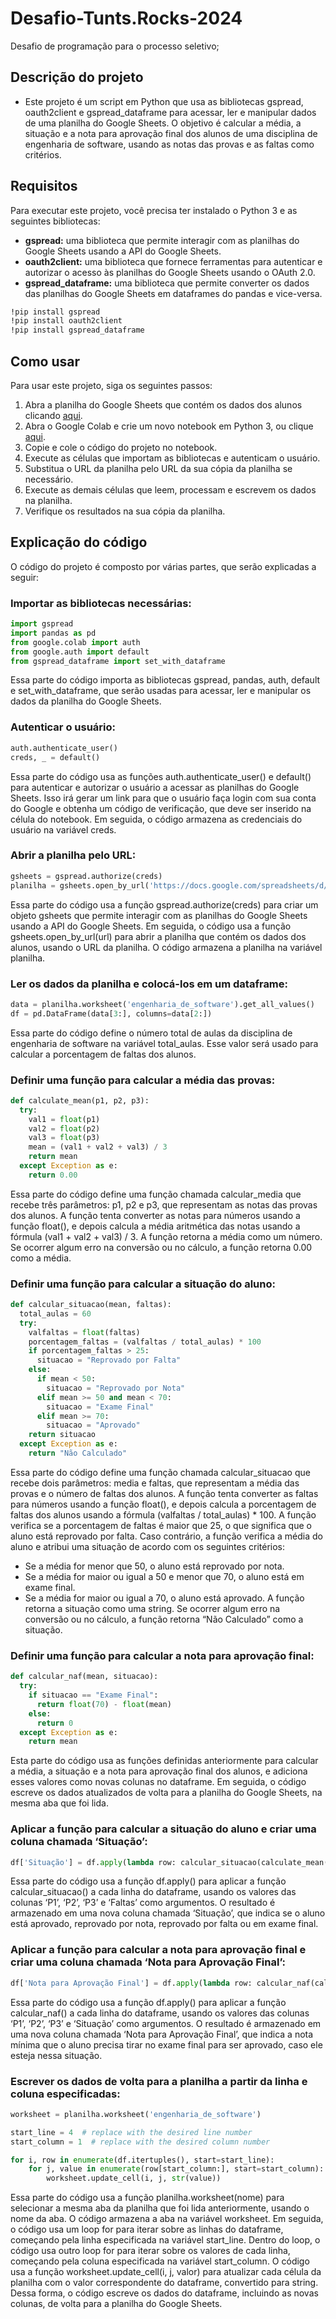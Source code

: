 # Desafio-Tunts.Rocks-2024
Desafio de programação para o processo seletivo;

## Descrição do projeto
- Este projeto é um script em Python que usa as bibliotecas gspread, oauth2client e gspread_dataframe para acessar, ler e manipular dados de uma planilha do Google Sheets. O objetivo é calcular a média, a situação e a nota para aprovação final dos alunos de uma disciplina de engenharia de software, usando as notas das provas e as faltas como critérios.

## Requisitos
Para executar este projeto, você precisa ter instalado o Python 3 e as seguintes bibliotecas:
- **gspread:** uma biblioteca que permite interagir com as planilhas do Google Sheets usando a API do Google Sheets.
- **oauth2client:** uma biblioteca que fornece ferramentas para autenticar e autorizar o acesso às planilhas do Google Sheets usando o OAuth 2.0.
- **gspread_dataframe:** uma biblioteca que permite converter os dados das planilhas do Google Sheets em dataframes do pandas e vice-versa.

```sh
!pip install gspread
!pip install oauth2client
!pip install gspread_dataframe
```

## Como usar
Para usar este projeto, siga os seguintes passos:

1. Abra a planilha do Google Sheets que contém os dados dos alunos clicando [aqui](https://docs.google.com/spreadsheets/d/11-IQ3x8gJIg-M6SUprNuQtfdxTLbNO0S5IYfFdtt3I4/edit#gid=195192560).
2. Abra o Google Colab e crie um novo notebook em Python 3, ou clique [aqui](https://colab.research.google.com/drive/1CuJISC0XalV5TQVBsWyCAXwKZeQGEM1f?usp=sharing).
3. Copie e cole o código do projeto no notebook.
4. Execute as células que importam as bibliotecas e autenticam o usuário.
5. Substitua o URL da planilha pelo URL da sua cópia da planilha se necessário.
6. Execute as demais células que leem, processam e escrevem os dados na planilha.
7. Verifique os resultados na sua cópia da planilha.

## Explicação do código
O código do projeto é composto por várias partes, que serão explicadas a seguir:

### Importar as bibliotecas necessárias:
```python
import gspread
import pandas as pd
from google.colab import auth
from google.auth import default
from gspread_dataframe import set_with_dataframe
```
Essa parte do código importa as bibliotecas gspread, pandas, auth, default e set_with_dataframe, que serão usadas para acessar, ler e manipular os dados da planilha do Google Sheets.

### Autenticar o usuário:
```python
auth.authenticate_user()
creds, _ = default()
```

Essa parte do código usa as funções auth.authenticate_user() e default() para autenticar e autorizar o usuário a acessar as planilhas do Google Sheets. Isso irá gerar um link para que o usuário faça login com sua conta do Google e obtenha um código de verificação, que deve ser inserido na célula do notebook. Em seguida, o código armazena as credenciais do usuário na variável creds.

### Abrir a planilha pelo URL:
```python
gsheets = gspread.authorize(creds)
planilha = gsheets.open_by_url('https://docs.google.com/spreadsheets/d/11-IQ3x8gJIg-M6SUprNuQtfdxTLbNO0S5IYfFdtt3I4/edit?usp=sharing')
```
Essa parte do código usa a função gspread.authorize(creds) para criar um objeto gsheets que permite interagir com as planilhas do Google Sheets usando a API do Google Sheets. Em seguida, o código usa a função gsheets.open_by_url(url) para abrir a planilha que contém os dados dos alunos, usando o URL da planilha. O código armazena a planilha na variável planilha.

### Ler os dados da planilha e colocá-los em um dataframe:
```python
data = planilha.worksheet('engenharia_de_software').get_all_values()
df = pd.DataFrame(data[3:], columns=data[2:])
```
Essa parte do código define o número total de aulas da disciplina de engenharia de software na variável total_aulas. Esse valor será usado para calcular a porcentagem de faltas dos alunos.

### Definir uma função para calcular a média das provas:
```python
def calculate_mean(p1, p2, p3):
  try:
    val1 = float(p1)
    val2 = float(p2)
    val3 = float(p3)
    mean = (val1 + val2 + val3) / 3
    return mean
  except Exception as e:
    return 0.00
```
Essa parte do código define uma função chamada calcular_media que recebe três parâmetros: p1, p2 e p3, que representam as notas das provas dos alunos. A função tenta converter as notas para números usando a função float(), e depois calcula a média aritmética das notas usando a fórmula (val1 + val2 + val3) / 3. A função retorna a média como um número. Se ocorrer algum erro na conversão ou no cálculo, a função retorna 0.00 como a média.

### Definir uma função para calcular a situação do aluno:
```python
def calcular_situacao(mean, faltas):
  total_aulas = 60
  try:
    valfaltas = float(faltas)
    porcentagem_faltas = (valfaltas / total_aulas) * 100
    if porcentagem_faltas > 25:
      situacao = "Reprovado por Falta"
    else:
      if mean < 50:
        situacao = "Reprovado por Nota"
      elif mean >= 50 and mean < 70:
        situacao = "Exame Final"
      elif mean >= 70:
        situacao = "Aprovado"
    return situacao
  except Exception as e:
    return "Não Calculado"
```
Essa parte do código define uma função chamada calcular_situacao que recebe dois parâmetros: media e faltas, que representam a média das provas e o número de faltas dos alunos. A função tenta converter as faltas para números usando a função float(), e depois calcula a porcentagem de faltas dos alunos usando a fórmula (valfaltas / total_aulas) * 100. A função verifica se a porcentagem de faltas é maior que 25, o que significa que o aluno está reprovado por falta. Caso contrário, a função verifica a média do aluno e atribui uma situação de acordo com os seguintes critérios:

- Se a média for menor que 50, o aluno está reprovado por nota.
- Se a média for maior ou igual a 50 e menor que 70, o aluno está em exame final.
- Se a média for maior ou igual a 70, o aluno está aprovado.
A função retorna a situação como uma string. Se ocorrer algum erro na conversão ou no cálculo, a função retorna “Não Calculado” como a situação.

### Definir uma função para calcular a nota para aprovação final:
```python
def calcular_naf(mean, situacao):
  try:
    if situacao == "Exame Final":
      return float(70) - float(mean)
    else:
      return 0
  except Exception as e:
    return mean
```
Esta parte do código usa as funções definidas anteriormente para calcular a média, a situação e a nota para aprovação final dos alunos, e adiciona esses valores como novas colunas no dataframe. Em seguida, o código escreve os dados atualizados de volta para a planilha do Google Sheets, na mesma aba que foi lida.

### Aplicar a função para calcular a situação do aluno e criar uma coluna chamada ‘Situação’:
```python
df['Situação'] = df.apply(lambda row: calcular_situacao(calculate_mean(row['P1'], row['P2'], row['P3']), row['Faltas']), axis=1)
```
Essa parte do código usa a função df.apply() para aplicar a função calcular_situacao() a cada linha do dataframe, usando os valores das colunas ‘P1’, ‘P2’, ‘P3’ e ‘Faltas’ como argumentos. O resultado é armazenado em uma nova coluna chamada ‘Situação’, que indica se o aluno está aprovado, reprovado por nota, reprovado por falta ou em exame final.

### Aplicar a função para calcular a nota para aprovação final e criar uma coluna chamada ‘Nota para Aprovação Final’:
```python
df['Nota para Aprovação Final'] = df.apply(lambda row: calcular_naf(calculate_mean(row['P1'], row['P2'], row['P3']), calcular_situacao(calculate_mean(row['P1'], row['P2'], row['P3']), row['Faltas'])), axis=1)
```
Essa parte do código usa a função df.apply() para aplicar a função calcular_naf() a cada linha do dataframe, usando os valores das colunas ‘P1’, ‘P2’, ‘P3’ e ‘Situação’ como argumentos. O resultado é armazenado em uma nova coluna chamada ‘Nota para Aprovação Final’, que indica a nota mínima que o aluno precisa tirar no exame final para ser aprovado, caso ele esteja nessa situação.

### Escrever os dados de volta para a planilha a partir da linha e coluna especificadas:
```python
worksheet = planilha.worksheet('engenharia_de_software')

start_line = 4  # replace with the desired line number
start_column = 1  # replace with the desired column number

for i, row in enumerate(df.itertuples(), start=start_line):
    for j, value in enumerate(row[start_column:], start=start_column):
        worksheet.update_cell(i, j, str(value))
```
Essa parte do código usa a função planilha.worksheet(nome) para selecionar a mesma aba da planilha que foi lida anteriormente, usando o nome da aba. O código armazena a aba na variável worksheet. Em seguida, o código usa um loop for para iterar sobre as linhas do dataframe, começando pela linha especificada na variável start_line. Dentro do loop, o código usa outro loop for para iterar sobre os valores de cada linha, começando pela coluna especificada na variável start_column. O código usa a função worksheet.update_cell(i, j, valor) para atualizar cada célula da planilha com o valor correspondente do dataframe, convertido para string. Dessa forma, o código escreve os dados do dataframe, incluindo as novas colunas, de volta para a planilha do Google Sheets.
